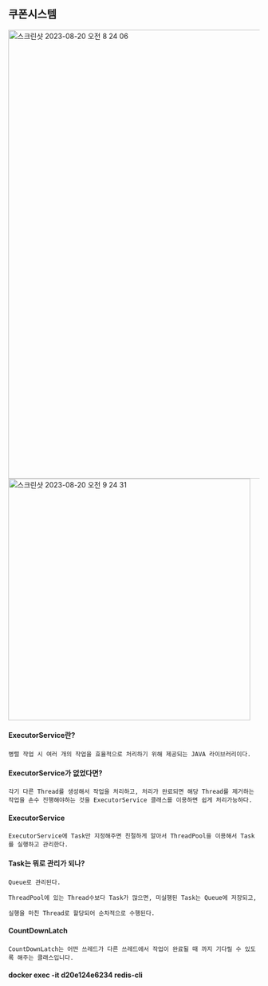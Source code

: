 ## 쿠폰시스템
<img width="900" alt="스크린샷 2023-08-20 오전 8 24 06" src="https://github.com/hachanghyun/CouponSystem/assets/33058284/400b2053-dc3c-4990-a3e1-1ad086f7cc96">

<img width="485" alt="스크린샷 2023-08-20 오전 9 24 31" src="https://github.com/hachanghyun/CouponSystem/assets/33058284/559d52d8-0fcf-4dac-9527-d655feb17205">

#### ExecutorService란?
    병렬 작업 시 여러 개의 작업을 효율적으로 처리하기 위해 제공되는 JAVA 라이브러리이다.

#### ExecutorService가 없었다면?
    각기 다른 Thread를 생성해서 작업을 처리하고, 처리가 완료되면 해당 Thread를 제거하는 작업을 손수 진행해야하는 것을 ExecutorService 클래스를 이용하면 쉽게 처리가능하다.

#### ExecutorService
    ExecutorService에 Task만 지정해주면 친절하게 알아서 ThreadPool을 이용해서 Task를 실행하고 관리한다.

#### Task는 뭐로 관리가 되나?
    Queue로 관리된다.
    
    ThreadPool에 있는 Thread수보다 Task가 많으면, 미실행된 Task는 Queue에 저장되고,
    
    실행을 마친 Thread로 할당되어 순차적으로 수행된다.


#### CountDownLatch 
    CountDownLatch는 어떤 쓰레드가 다른 쓰레드에서 작업이 완료될 때 까지 기다릴 수 있도록 해주는 클래스입니다.

#### docker exec -it d20e124e6234 redis-cli
